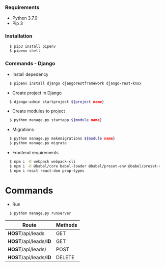 ### Requirements

- Python 3.7.0
- Pip 3

### Installation
```sh
  $ pip3 install pipenv
  $ pipenv shell
```

### Commands - Django
- Install depedency
```sh
  $ pipenv install django djangorestframework django-rest-knox
```

- Create project in Django
```sh
  $ django-admin startproject ${project name}
```

- Create modules to project
```sh
  $ python manage.py startapp ${module name}
```

- Migrations
```sh
  $ python manage.py makemigrations ${module name}
  $ python manage.py migrate
```

- Frontend requirements
```sh
  $ npm i -D webpack webpack-cli
  $ npm i -D @babel/core babel-loader @babel/preset-env @babel/preset-react babel-plugin-transform-class-properties
  $ npm i react react-dom prop-types
```

# Commands

- Run
```sh
  $ python manage.py runserver
```


| Route                     | Methods |
| ------------------------- | ------- |
| **HOST**/api/leads        | GET     |
| **HOST**/api/leads/**ID** | GET     |
| **HOST**/api/leads/       | POST    |
| **HOST**/api/leads/**ID** | DELETE  |
